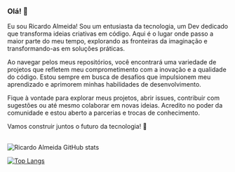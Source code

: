 ### Olá! 👋

Eu sou Ricardo Almeida! Sou um entusiasta da tecnologia, um Dev dedicado que transforma ideias criativas em código. Aqui é o lugar onde passo a maior parte do meu tempo, explorando as fronteiras da imaginação e transformando-as em soluções práticas.

Ao navegar pelos meus repositórios, você encontrará uma variedade de projetos que refletem meu comprometimento com a inovação e a qualidade do código. Estou sempre em busca de desafios que impulsionem meu aprendizado e aprimorem minhas habilidades de desenvolvimento.

Fique à vontade para explorar meus projetos, abrir issues, contribuir com sugestões ou até mesmo colaborar em novas ideias. Acredito no poder da comunidade e estou aberto a parcerias e trocas de conhecimento.

Vamos construir juntos o futuro da tecnologia! 🚀
<br>
<br>

![Ricardo Almeida GitHub stats](https://github-readme-stats.vercel.app/api?username=ricardocalmeida&show_icons=true&theme=transparent)

[![Top Langs](https://github-readme-stats.vercel.app/api/top-langs/?username=ricardocalmeida)](https://github.com/anuraghazra/github-readme-stats)

